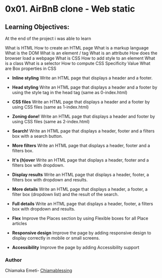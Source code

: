 # 0x01. AirBnB clone - Web static

## Learning Objectives:
At the end of the project i was able to learn

What is HTML
How to create an HTML page
What is a markup language
What is the DOM
What is an element / tag
What is an attribute
How does the browser load a webpage
What is CSS
How to add style to an element
What is a class
What is a selector
How to compute CSS Specificity Value
What are Box properties in CSS

* **Inline styling**
Write an HTML page that displays a header and a footer.

* **Head styling**
Write an HTML page that displays a header and a footer by using the style tag in the head tag (same as 0-index.html)

* **CSS files**
Write an HTML page that displays a header and a footer by using CSS files (same as 1-index.html)

* **Zoning done!**
Write an HTML page that displays a header and footer by using CSS files (same as 2-index.html)

* **Search!**
Write an HTML page that displays a header, footer and a filters box with a search button.

* **More filters**
Write an HTML page that displays a header, footer and a filters box.

* **It's (h)over**
Write an HTML page that displays a header, footer and a filters box with dropdown.

* **Display results**
Write an HTML page that displays a header, footer, a filters box with dropdown and results.

* **More details**
Write an HTML page that displays a header, a footer, a filter box (dropdown list) and the result of the search.

* **Full details**
Write an HTML page that displays a header, footer, a filters box with dropdown and results.

* **Flex**
Improve the Places section by using Flexible boxes for all Place articles

* **Responsive design**
Improve the page by adding responsive design to display correctly in mobile or small screens.

* **Accessibility**
Improve the page by adding Accessibility support

### Author
Chiamaka Emeti- [Chiamablessing](https://github.com/Chiamablessing/AirBnB_clone)
